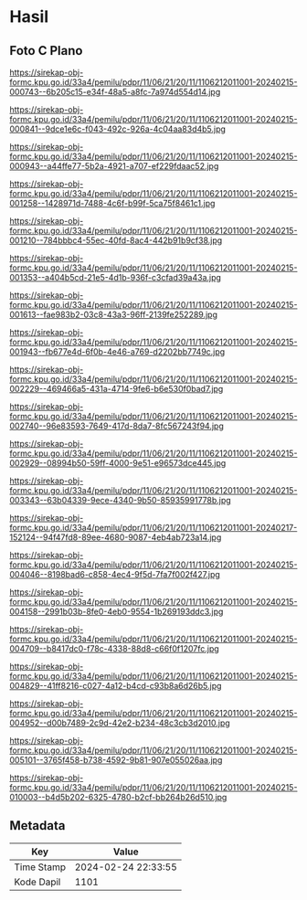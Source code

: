 # Hasil

## Foto C Plano

https://sirekap-obj-formc.kpu.go.id/33a4/pemilu/pdpr/11/06/21/20/11/1106212011001-20240215-000743--6b205c15-e34f-48a5-a8fc-7a974d554d14.jpg

https://sirekap-obj-formc.kpu.go.id/33a4/pemilu/pdpr/11/06/21/20/11/1106212011001-20240215-000841--9dce1e6c-f043-492c-926a-4c04aa83d4b5.jpg

https://sirekap-obj-formc.kpu.go.id/33a4/pemilu/pdpr/11/06/21/20/11/1106212011001-20240215-000943--a44ffe77-5b2a-4921-a707-ef229fdaac52.jpg

https://sirekap-obj-formc.kpu.go.id/33a4/pemilu/pdpr/11/06/21/20/11/1106212011001-20240215-001258--1428971d-7488-4c6f-b99f-5ca75f8461c1.jpg

https://sirekap-obj-formc.kpu.go.id/33a4/pemilu/pdpr/11/06/21/20/11/1106212011001-20240215-001210--784bbbc4-55ec-40fd-8ac4-442b91b9cf38.jpg

https://sirekap-obj-formc.kpu.go.id/33a4/pemilu/pdpr/11/06/21/20/11/1106212011001-20240215-001353--a404b5cd-21e5-4d1b-936f-c3cfad39a43a.jpg

https://sirekap-obj-formc.kpu.go.id/33a4/pemilu/pdpr/11/06/21/20/11/1106212011001-20240215-001613--fae983b2-03c8-43a3-96ff-2139fe252289.jpg

https://sirekap-obj-formc.kpu.go.id/33a4/pemilu/pdpr/11/06/21/20/11/1106212011001-20240215-001943--fb677e4d-6f0b-4e46-a769-d2202bb7749c.jpg

https://sirekap-obj-formc.kpu.go.id/33a4/pemilu/pdpr/11/06/21/20/11/1106212011001-20240215-002229--469466a5-431a-4714-9fe6-b6e530f0bad7.jpg

https://sirekap-obj-formc.kpu.go.id/33a4/pemilu/pdpr/11/06/21/20/11/1106212011001-20240215-002740--96e83593-7649-417d-8da7-8fc567243f94.jpg

https://sirekap-obj-formc.kpu.go.id/33a4/pemilu/pdpr/11/06/21/20/11/1106212011001-20240215-002929--08994b50-59ff-4000-9e51-e96573dce445.jpg

https://sirekap-obj-formc.kpu.go.id/33a4/pemilu/pdpr/11/06/21/20/11/1106212011001-20240215-003343--63b04339-9ece-4340-9b50-85935991778b.jpg

https://sirekap-obj-formc.kpu.go.id/33a4/pemilu/pdpr/11/06/21/20/11/1106212011001-20240217-152124--94f47fd8-89ee-4680-9087-4eb4ab723a14.jpg

https://sirekap-obj-formc.kpu.go.id/33a4/pemilu/pdpr/11/06/21/20/11/1106212011001-20240215-004046--8198bad6-c858-4ec4-9f5d-7fa7f002f427.jpg

https://sirekap-obj-formc.kpu.go.id/33a4/pemilu/pdpr/11/06/21/20/11/1106212011001-20240215-004158--2991b03b-8fe0-4eb0-9554-1b269193ddc3.jpg

https://sirekap-obj-formc.kpu.go.id/33a4/pemilu/pdpr/11/06/21/20/11/1106212011001-20240215-004709--b8417dc0-f78c-4338-88d8-c66f0f1207fc.jpg

https://sirekap-obj-formc.kpu.go.id/33a4/pemilu/pdpr/11/06/21/20/11/1106212011001-20240215-004829--41ff8216-c027-4a12-b4cd-c93b8a6d26b5.jpg

https://sirekap-obj-formc.kpu.go.id/33a4/pemilu/pdpr/11/06/21/20/11/1106212011001-20240215-004952--d00b7489-2c9d-42e2-b234-48c3cb3d2010.jpg

https://sirekap-obj-formc.kpu.go.id/33a4/pemilu/pdpr/11/06/21/20/11/1106212011001-20240215-005101--3765f458-b738-4592-9b81-907e055026aa.jpg

https://sirekap-obj-formc.kpu.go.id/33a4/pemilu/pdpr/11/06/21/20/11/1106212011001-20240215-010003--b4d5b202-6325-4780-b2cf-bb264b26d510.jpg


## Metadata

| Key        | Value               |
| ---------- | ------------------- |
| Time Stamp | 2024-02-24 22:33:55 |
| Kode Dapil | 1101                |




